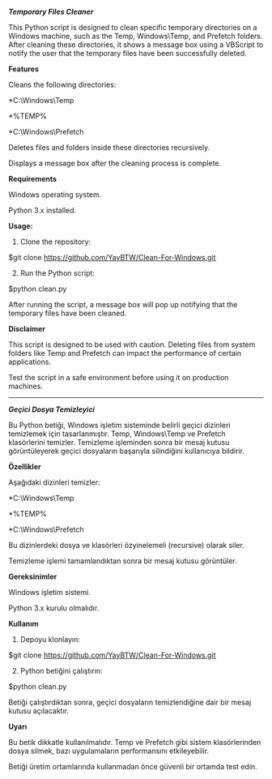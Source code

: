 ***Temporary Files Cleaner***

This Python script is designed to clean specific temporary directories on a Windows machine, such as the Temp, Windows\Temp, and Prefetch folders. After cleaning these directories, it shows a message box using a VBScript to notify the user that the temporary files have been successfully deleted.

**Features**

Cleans the following directories:

*C:\Windows\Temp

*%TEMP%

*C:\Windows\Prefetch

Deletes files and folders inside these directories recursively.

Displays a message box after the cleaning process is complete.

**Requirements**

Windows operating system.

Python 3.x installed.

**Usage:**

1. Clone the repository:

$git clone https://github.com/YayBTW/Clean-For-Windows.git

2. Run the Python script:

$python clean.py

After running the script, a message box will pop up notifying that the temporary files have been cleaned.

**Disclaimer**

This script is designed to be used with caution. Deleting files from system folders like Temp and Prefetch can impact the performance of certain applications.

Test the script in a safe environment before using it on production machines.

*******************************************************************************************************************************************************************************************************************************************************************************

***Geçici Dosya Temizleyici***

Bu Python betiği, Windows işletim sisteminde belirli geçici dizinleri temizlemek için tasarlanmıştır. Temp, Windows\Temp ve Prefetch klasörlerini temizler. Temizleme işleminden sonra bir mesaj kutusu görüntüleyerek geçici dosyaların başarıyla silindiğini kullanıcıya bildirir.

**Özellikler**

Aşağıdaki dizinleri temizler:

*C:\Windows\Temp

*%TEMP%

*C:\Windows\Prefetch

Bu dizinlerdeki dosya ve klasörleri özyinelemeli (recursive) olarak siler.

Temizleme işlemi tamamlandıktan sonra bir mesaj kutusu görüntüler.

**Gereksinimler**

Windows işletim sistemi.

Python 3.x kurulu olmalıdır.

**Kullanım**

1. Depoyu klonlayın:

$git clone https://github.com/YayBTW/Clean-For-Windows.git

2. Python betiğini çalıştırın:

$python clean.py

Betiği çalıştırdıktan sonra, geçici dosyaların temizlendiğine dair bir mesaj kutusu açılacaktır.

**Uyarı**

Bu betik dikkatle kullanılmalıdır. Temp ve Prefetch gibi sistem klasörlerinden dosya silmek, bazı uygulamaların performansını etkileyebilir.

Betiği üretim ortamlarında kullanmadan önce güvenli bir ortamda test edin.
